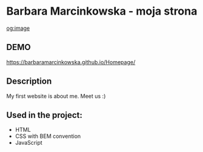 # Barbara Marcinkowska - moja strona
 [og:image](https://github.com/BarbaraMarcinkowska/Homepage/blob/main/images/share.png?raw=true)

## DEMO 
https://barbaramarcinkowska.github.io/Homepage/ 

## Description
My first website is about me. Meet us :)
## Used in the project:
- HTML
- CSS with BEM convention
- JavaScript
